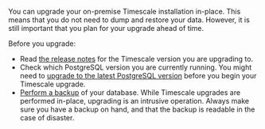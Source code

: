You can upgrade your on-premise Timescale installation in-place. This means
that you do not need to dump and restore your data. However, it is still
important that you plan for your upgrade ahead of time.

Before you upgrade:

*   Read [the release notes][relnotes] for the Timescale version you are
    upgrading to.
*   Check which PostgreSQL version you are currently running. You might need to
    [upgrade to the latest PostgreSQL version][upgrade-pg]
    before you begin your Timescale upgrade.
*   [Perform a backup][backup] of your database. While Timescale
    upgrades are performed in-place, upgrading is an intrusive operation. Always
    make sure you have a backup on hand, and that the backup is readable in the
    case of disaster.

[relnotes]: /about/:currentVersion:/release-notes/
[upgrade-pg]: /self-hosted/:currentVersion:/upgrades/upgrade-pg/
[backup]: /self-hosted/:currentVersion:/backup-and-restore/
